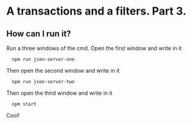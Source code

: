 # A transactions and a filters. Part 3.
## How can I run it?
Run a three windows of the cmd.
Open the first window and write in it
```
  npm run json-server-one
```  
Then open the second window and write in it
```
  npm run json-server-two
```
Then open the third window and write in it
```
  npm start
```
Cool!
